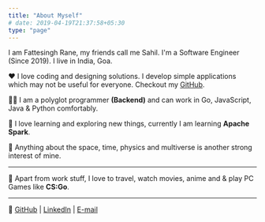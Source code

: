 ```yaml
---
title: "About Myself"
# date: 2019-04-19T21:37:58+05:30
type: "page"
---
```


I am Fattesingh Rane, my friends call me Sahil. I'm a Software Engineer (Since 2019). I live in India, Goa.

♥️  I love coding and designing solutions. I develop simple applications which may not be useful for everyone. Checkout my [GitHub](https://github.com/ranefattesingh).

👨‍💻 I am a polyglot programmer **(Backend)** and can work in Go, JavaScript, Java & Python comfortably.

🌱 I love learning and exploring new things, currently I am learning **Apache Spark**.

🤯 Anything about the space, time, physics and multiverse is another strong interest of mine.

---



🤩 Apart from work stuff, I love to travel, watch movies, anime and & play PC Games like **CS:Go**.

---
📡 [GitHub](https://github.com/ranefattesingh) | [LinkedIn](https://www.linkedin.com/in/ranefattesingh/) | [E-mail](mailto:ranefattesingh@gmail.com)
